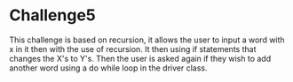 # Challenge5
This challenge is based on recursion, it allows the user to input a word with x in it then with the use of recursion. It then using if statements that changes the X's to Y's. Then the user is asked again if they wish to add another word using a do while loop in the driver class.
